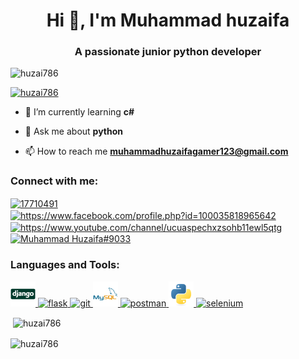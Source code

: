 <h1 align="center">Hi 👋, I'm Muhammad huzaifa</h1>
<h3 align="center">A passionate junior python developer</h3>

<p align="left"> <img src="https://komarev.com/ghpvc/?username=huzai786&label=Profile%20views&color=0e75b6&style=flat" alt="huzai786" /> </p>

<p align="left"> <a href="https://github.com/ryo-ma/github-profile-trophy"><img src="https://github-profile-trophy.vercel.app/?username=huzai786" alt="huzai786" /></a> </p>

- 🌱 I’m currently learning **c#**

- 💬 Ask me about **python**

- 📫 How to reach me **muhammadhuzaifagamer123@gmail.com**

<h3 align="left">Connect with me:</h3>
<p align="left">
<a href="https://stackoverflow.com/users/17710491" target="blank"><img align="center" src="https://raw.githubusercontent.com/rahuldkjain/github-profile-readme-generator/master/src/images/icons/Social/stack-overflow.svg" alt="17710491" height="30" width="40" /></a>
<a href="https://fb.com/https://www.facebook.com/profile.php?id=100035818965642" target="blank"><img align="center" src="https://raw.githubusercontent.com/rahuldkjain/github-profile-readme-generator/master/src/images/icons/Social/facebook.svg" alt="https://www.facebook.com/profile.php?id=100035818965642" height="30" width="40" /></a>
<a href="https://www.youtube.com/c/https://www.youtube.com/channel/ucuaspechxzsohb11ewl5qtg" target="blank"><img align="center" src="https://raw.githubusercontent.com/rahuldkjain/github-profile-readme-generator/master/src/images/icons/Social/youtube.svg" alt="https://www.youtube.com/channel/ucuaspechxzsohb11ewl5qtg" height="30" width="40" /></a>
<a href="https://discord.gg/Muhammad Huzaifa#9033" target="blank"><img align="center" src="https://raw.githubusercontent.com/rahuldkjain/github-profile-readme-generator/master/src/images/icons/Social/discord.svg" alt="Muhammad Huzaifa#9033" height="30" width="40" /></a>
</p>

<h3 align="left">Languages and Tools:</h3>
<p align="left"> <a href="https://www.djangoproject.com/" target="_blank" rel="noreferrer"> <img src="https://raw.githubusercontent.com/devicons/devicon/master/icons/django/django-original.svg" alt="django" width="40" height="40"/> </a> <a href="https://flask.palletsprojects.com/" target="_blank" rel="noreferrer"> <img src="https://www.vectorlogo.zone/logos/pocoo_flask/pocoo_flask-icon.svg" alt="flask" width="40" height="40"/> </a> <a href="https://git-scm.com/" target="_blank" rel="noreferrer"> <img src="https://www.vectorlogo.zone/logos/git-scm/git-scm-icon.svg" alt="git" width="40" height="40"/> </a> <a href="https://www.mysql.com/" target="_blank" rel="noreferrer"> <img src="https://raw.githubusercontent.com/devicons/devicon/master/icons/mysql/mysql-original-wordmark.svg" alt="mysql" width="40" height="40"/> </a> <a href="https://postman.com" target="_blank" rel="noreferrer"> <img src="https://www.vectorlogo.zone/logos/getpostman/getpostman-icon.svg" alt="postman" width="40" height="40"/> </a> <a href="https://www.python.org" target="_blank" rel="noreferrer"> <img src="https://raw.githubusercontent.com/devicons/devicon/master/icons/python/python-original.svg" alt="python" width="40" height="40"/> </a> <a href="https://www.selenium.dev" target="_blank" rel="noreferrer"> <img src="https://raw.githubusercontent.com/detain/svg-logos/780f25886640cef088af994181646db2f6b1a3f8/svg/selenium-logo.svg" alt="selenium" width="40" height="40"/> </a> </p>


<p>&nbsp;<img align="center" src="https://github-readme-stats.vercel.app/api?username=huzai786&show_icons=true&locale=en" alt="huzai786" /></p>

<p><img align="center" src="https://github-readme-streak-stats.herokuapp.com/?user=huzai786&" alt="huzai786" /></p>

